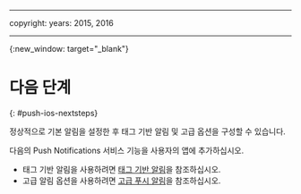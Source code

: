 
---

copyright:
 years: 2015, 2016

---

{:new_window: target="_blank"}
# 다음 단계

{: #push-ios-nextsteps}

정상적으로 기본 알림을 설정한 후 태그 기반 알림 및 고급 옵션을 구성할 수 있습니다. 

다음의 Push Notifications 서비스 기능을 사용자의 앱에 추가하십시오. 



-  태그 기반 알림을 사용하려면 [태그 기반 알림](t_push_tagsmain.md)을 참조하십시오. 
-  고급 알림 옵션을 사용하려면 [고급 푸시 알림](t_advance_notifications.md)을 참조하십시오. 
